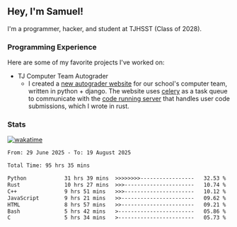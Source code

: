 ## Hey, I'm Samuel!

I'm a programmer, hacker, and student at TJHSST (Class of 2028).

### Programming Experience
Here are some of my favorite projects I've worked on:
- TJ Computer Team Autograder
  - I created a [new autograder website](https://github.com/TJ-Computer-Team/autograder2) for our school's computer team, written in python + django. The website uses [celery](https://github.com/celery/celery) as a task queue to communicate with the [code running server](https://github.com/TJ-Computer-Team/coderunner) that handles user code submissions, which I wrote in rust.

### Stats
[![wakatime](https://wakatime.com/badge/user/879aea6b-e969-410f-b0b6-2bb4510bea6f.svg)](https://wakatime.com/@879aea6b-e969-410f-b0b6-2bb4510bea6f)
<!--START_SECTION:waka-->

```txt
From: 29 June 2025 - To: 19 August 2025

Total Time: 95 hrs 35 mins

Python            31 hrs 39 mins  >>>>>>>>-----------------   32.53 %
Rust              10 hrs 27 mins  >>>----------------------   10.74 %
C++               9 hrs 51 mins   >>>----------------------   10.12 %
JavaScript        9 hrs 21 mins   >>-----------------------   09.62 %
HTML              8 hrs 57 mins   >>-----------------------   09.21 %
Bash              5 hrs 42 mins   >------------------------   05.86 %
C                 5 hrs 34 mins   >------------------------   05.73 %
```

<!--END_SECTION:waka-->
